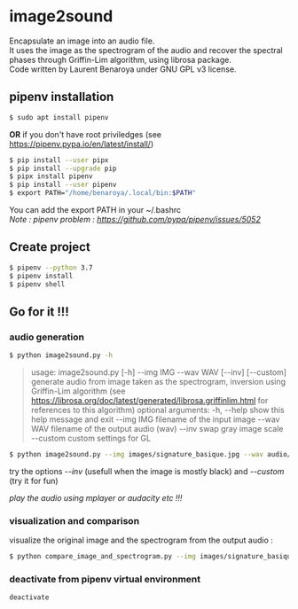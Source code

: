 # image2sound
Encapsulate an image into an audio file.  
It uses the image as the spectrogram of the audio and recover the spectral phases through Griffin-Lim algorithm, using librosa package.  
Code written by Laurent Benaroya under GNU GPL v3 license.
## pipenv installation
```bash
$ sudo apt install pipenv 
```
__OR__ if you don't have root priviledges (see https://pipenv.pypa.io/en/latest/install/)
```bash
$ pip install --user pipx
$ pip install --upgrade pip
$ pipx install pipenv
$ pip install --user pipenv
$ export PATH="/home/benaroya/.local/bin:$PATH"
```
You can add the export PATH in your ~/.bashrc  
*Note : pipenv problem : https://github.com/pypa/pipenv/issues/5052*
## Create project
```bash
$ pipenv --python 3.7
$ pipenv install
$ pipenv shell
```
## Go for it !!!

### audio generation
```bash
$ python image2sound.py -h
```
> usage: image2sound.py [-h] --img IMG --wav WAV [--inv] [--custom]
> generate audio from image taken as the spectrogram, inversion using Griffin-Lim algorithm (see https://librosa.org/doc/latest/generated/librosa.griffinlim.html for references to this algorithm)
> optional arguments:
  -h, --help  show this help message and exit
  --img IMG   filename of the input image
  --wav WAV   filename of the output audio (wav)
  --inv       swap gray image scale
  --custom    custom settings for GL

```bash
$ python image2sound.py --img images/signature_basique.jpg --wav audio/signature_basique.wav
```
try the options *--inv* (usefull when the image is mostly black) and *--custom* (try it for fun)

*play the audio using mplayer or audacity etc !!!*

### visualization and comparison
visualize the original image and the spectrogram from the output audio :
```bash
$ python compare_image_and_spectrogram.py --img images/signature_basique.jpg --wav audio/signature_basique.wav
```
### deactivate from pipenv virtual environment
```bash
deactivate
```
